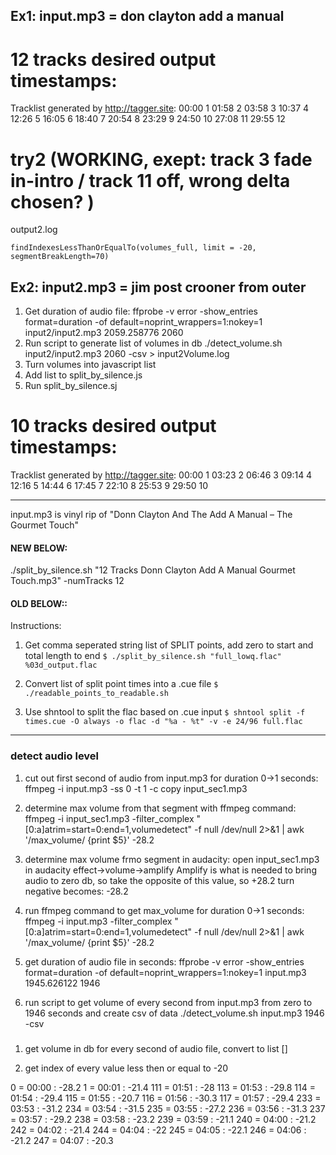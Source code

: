 ## Ex1: input.mp3 = don clayton add a manual 
# 12 tracks desired output timestamps:
Tracklist generated by http://tagger.site: 
00:00 1
01:58 2
03:58 3
10:37 4
12:26 5
16:05 6
18:40 7
20:54 8
23:29 9
24:50 10
27:08 11
29:55 12
# try2 (WORKING, exept: track 3 fade in-intro / track 11 off, wrong delta chosen? )
output2.log
```
findIndexesLessThanOrEqualTo(volumes_full, limit = -20, segmentBreakLength=70)
```
## Ex2: input2.mp3 = jim post crooner from outer 
1. Get duration of audio file:
    ffprobe -v error -show_entries format=duration -of default=noprint_wrappers=1:nokey=1 input2/input2.mp3
    2059.258776
    2060
2. Run script to generate list of volumes in db
    ./detect_volume.sh input2/input2.mp3 2060 -csv > input2Volume.log
3. Turn volumes into javascript list
4. Add list to split_by_silence.js
5. Run split_by_silence.sj

# 10 tracks desired output timestamps:
Tracklist generated by http://tagger.site: 
00:00 1
03:23 2
06:46 3
09:14 4
12:16 5
14:44 6
17:45 7
22:10 8
25:53 9
29:50 10



_________________________________

input.mp3 is vinyl rip of "Donn Clayton And The Add A Manual – The Gourmet Touch" 

#### NEW BELOW:

./split_by_silence.sh "12 Tracks Donn Clayton Add A Manual Gourmet Touch.mp3" -numTracks 12

#### OLD BELOW:: 

Instructions:

1) Get comma seperated string list of SPLIT points, add zero to start and total length to end
`$ ./split_by_silence.sh "full_lowq.flac" %03d_output.flac`

2) Convert list of split point times into a .cue file
`$ ./readable_points_to_readable.sh`

2) Use shntool to split the flac based on .cue input
`$ shntool split -f times.cue -O always -o flac -d "%a - %t" -v -e 24/96 full.flac`



--------------------------------------------

### detect audio level 

1. cut out first second of audio from input.mp3 for duration 0->1 seconds:
    ffmpeg -i input.mp3 -ss 0 -t 1 -c copy input_sec1.mp3

2. determine max volume from that segment with ffmpeg command:
    ffmpeg -i input_sec1.mp3 -filter_complex "[0:a]atrim=start=0:end=1,volumedetect" -f null /dev/null 2>&1 | awk '/max_volume/ {print $5}'
-28.2

3. determine max volume frmo segment in audacity:
    open input_sec1.mp3 in audacity
    effect->volume->amplify
    Amplify is what is needed to bring audio to zero db, so take the opposite of this value, so +28.2 turn negative becomes:
-28.2

4. run ffmpeg command to get max_volume for duration 0->1 seconds:
    ffmpeg -i input.mp3 -filter_complex "[0:a]atrim=start=0:end=1,volumedetect" -f null /dev/null 2>&1 | awk '/max_volume/ {print $5}'
-28.2

5. get duration of audio file in seconds:
    ffprobe -v error -show_entries format=duration -of default=noprint_wrappers=1:nokey=1 input.mp3
1945.626122
1946

6. run script to get volume of every second from input.mp3 from zero to 1946 seconds and create csv of data
    ./detect_volume.sh input.mp3 1946 -csv



#####

1. get volume in db for every second of audio file, convert to list []

2. get index of every value less then or equal to -20

0   = 00:00 : -28.2
1   = 00:01 : -21.4
111 = 01:51 : -28
113 = 01:53 : -29.8
114 = 01:54 : -29.4
115 = 01:55 : -20.7
116 = 01:56 : -30.3
117 = 01:57 : -29.4
233 = 03:53 : -31.2
234 = 03:54 : -31.5
235 = 03:55 : -27.2
236 = 03:56 : -31.3
237 = 03:57 : -29.2
238 = 03:58 : -23.2
239 = 03:59 : -21.1
240 = 04:00 : -21.2
242 = 04:02 : -21.4
244 = 04:04 : -22
245 = 04:05 : -22.1
246 = 04:06 : -21.2
247 = 04:07 : -20.3